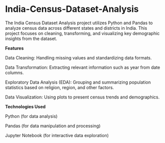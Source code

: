 # India-Census-Dataset-Analysis
The India Census Dataset Analysis project utilizes Python and Pandas to analyze census data across different states and districts in India. This project focuses on cleaning, transforming, and visualizing key demographic insights from the dataset.

**Features**

Data Cleaning: Handling missing values and standardizing data formats.

Data Transformation: Extracting relevant information such as year from date columns.

Exploratory Data Analysis (EDA): Grouping and summarizing population statistics based on religion, region, and other factors.

Data Visualization: Using plots to present census trends and demographics.

**Technologies Used**

Python (for data analysis)

Pandas (for data manipulation and processing)

Jupyter Notebook (for interactive data exploration)


